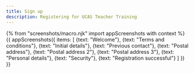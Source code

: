 ```yaml
---
title: Sign up
description: Registering for UCAS Teacher Training
---
```

{% from "screenshots/macro.njk" import appScreenshots with context %}
{{ appScreenshots({
  items: [
    {text: "Welcome"},
    {text: "Terms and conditions"},
    {text: "Initial details"},
    {text: "Previous contact"},
    {text: "Postal address"},
    {text: "Postal address 2"},
    {text: "Postal address 3"},
    {text: "Personal details"},
    {text: "Security"},
    {text: "Registration successful"}
  ]
}) }}
